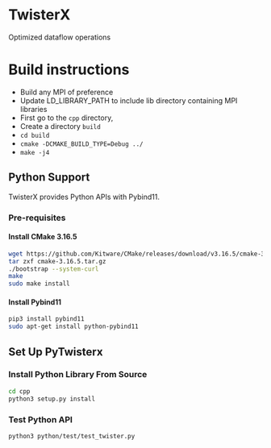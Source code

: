 # TwisterX
Optimized dataflow operations

# Build instructions
   - Build any MPI of preference
   - Update LD_LIBRARY_PATH to include lib directory containing MPI libraries
   - First go to the `cpp` directory,
   - Create a directory `build`
   - `cd build`
   - `cmake -DCMAKE_BUILD_TYPE=Debug ../`
   - `make -j4`
   

## Python Support

TwisterX provides Python APIs with Pybind11. 

### Pre-requisites

#### Install CMake 3.16.5

```bash
wget https://github.com/Kitware/CMake/releases/download/v3.16.5/cmake-3.16.5.tar.gz
tar zxf cmake-3.16.5.tar.gz
./bootstrap --system-curl
make 
sudo make install
```

#### Install Pybind11 

```bash
pip3 install pybind11
sudo apt-get install python-pybind11
```

## Set Up PyTwisterx

### Install Python Library From Source

```bash
cd cpp
python3 setup.py install
```

### Test Python API

```bash
python3 python/test/test_twister.py
```



